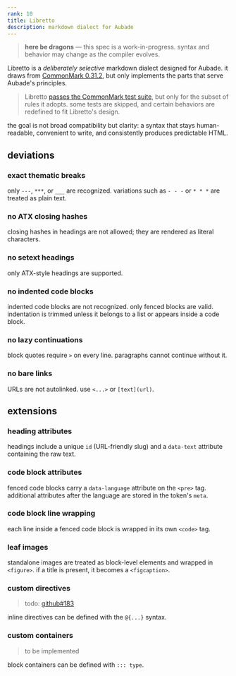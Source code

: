 ```yaml
---
rank: 10
title: Libretto
description: markdown dialect for Aubade
---
```


> **here be dragons** — this spec is a work-in-progress. syntax and behavior may change as the compiler evolves.

Libretto is a _deliberately selective_ markdown dialect designed for Aubade. it draws from [CommonMark 0.31.2](https://spec.commonmark.org/0.31.2/), but only implements the parts that serve Aubade's principles.

> Libretto [passes the CommonMark test suite](https://github.com/ignatiusmb/aubade/blob/master/workspace/aubade/src/artisan/markdown/example.spec.ts), but only for the subset of rules it adopts. some tests are skipped, and certain behaviors are redefined to fit Libretto's design.

the goal is not broad compatibility but clarity: a syntax that stays human-readable, convenient to write, and consistently produces predictable HTML.

## deviations

### exact thematic breaks

only `---`, `***`, or `___` are recognized. variations such as `- - -` or `* * *` are treated as plain text.

### no ATX closing hashes

closing hashes in headings are not allowed; they are rendered as literal characters.

### no setext headings

only ATX-style headings are supported.

### no indented code blocks

indented code blocks are not recognized. only fenced blocks are valid. indentation is trimmed unless it belongs to a list or appears inside a code block.

### no lazy continuations

block quotes require `>` on every line. paragraphs cannot continue without it.

### no bare links

URLs are not autolinked. use `<...>` or `[text](url)`.

## extensions

### heading attributes

headings include a unique `id` (URL-friendly slug) and a `data-text` attribute containing the raw text.

### code block attributes

fenced code blocks carry a `data-language` attribute on the `<pre>` tag. additional attributes after the language are stored in the token's `meta`.

### code block line wrapping

each line inside a fenced code block is wrapped in its own `<code>` tag.

### leaf images

standalone images are treated as block-level elements and wrapped in `<figure>`. if a title is present, it becomes a `<figcaption>`.

### custom directives

> todo: [github#183](https://github.com/ignatiusmb/aubade/pull/183)

inline directives can be defined with the `@{...}` syntax.

### custom containers

> to be implemented

block containers can be defined with `::: type`.

